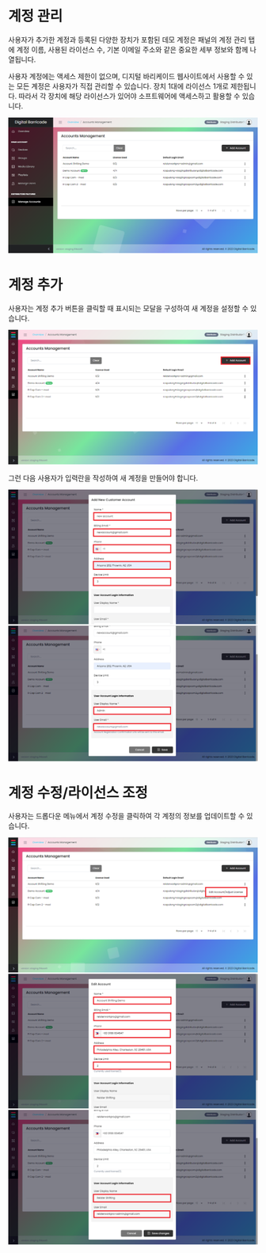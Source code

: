 # 계정 관리

<div class="description">

사용자가 추가한 계정과 등록된 다양한 장치가 포함된 데모 계정은 패널의 계정 관리 탭에 계정 이름, 사용된 라이선스 수, 기본 이메일 주소와 같은 중요한 세부 정보와 함께 나열됩니다.

사용자 계정에는 액세스 제한이 없으며, 디지털 바리케이드 웹사이트에서 사용할 수 있는 모든 계정은 사용자가 직접 관리할 수 있습니다.
장치 1대에 라이선스 1개로 제한됩니다. 따라서 각 장치에 해당 라이선스가 있어야 소프트웨어에 액세스하고 활용할 수 있습니다.

![screenshot](../images/manageAccounts/manageAccountsTab.png ":size=100%")

</div>

# 계정 추가

<div class="description">

사용자는 계정 추가 버튼을 클릭할 때 표시되는 모달을 구성하여 새 계정을 설정할 수 있습니다.

![screenshot](../images/manageAccounts/manageAccountsAdd.png ":size=100%")

그런 다음 사용자가 입력란을 작성하여 새 계정을 만들어야 합니다.

![screenshot](../images/manageAccounts/manageAccountsAddModal.png ":size=100%")
![screenshot](../images/manageAccounts/manageAccountsAddModal2.png ":size=100%")

</div>

# 계정 수정/라이선스 조정

<div class="description">

사용자는 드롭다운 메뉴에서 계정 수정을 클릭하여 각 계정의 정보를 업데이트할 수 있습니다.

![screenshot](../images/manageAccounts/manageAccountsEdit.png ":size=100%")
![screenshot](../images/manageAccounts/manageAccountsEditModal.png ":size=100%")
![screenshot](../images/manageAccounts/manageAccountsEditModal2.png ":size=100%")

</div>